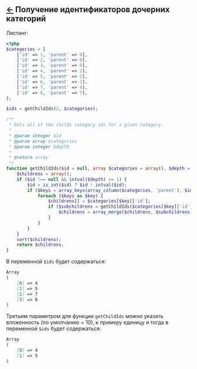 [&larr;](readme.md "Примеры") Получение идентификаторов дочерних категорий
--------------------------------------------------------------------------

Листинг:

```php
<?php
$categories = [
    ['id' => 1, 'parent' => 0],
    ['id' => 2, 'parent' => 0],
    ['id' => 3, 'parent' => 0],
    ['id' => 4, 'parent' => 2],
    ['id' => 5, 'parent' => 2],
    ['id' => 6, 'parent' => 1],
    ['id' => 7, 'parent' => 4],
    ['id' => 8, 'parent' => 7],
];

$ids = getChildIds(2, $categories);

/**
 * Gets all of the childs category ids for a given category.
 *
 * @param integer $id
 * @param array $categories
 * @param integer $depth
 *
 * @return array
 */
function getChildIds($id = null, array $categories = array(), $depth = 10) {
    $childrens = array();
    if ($id !== null && intval($depth) >= 1) {
        $id = is_int($id) ? $id : intval($id);
        if ($keys = array_keys(array_column($categories, 'parent'), $id)) {
            foreach ($keys as $key) {
                $childrens[] = $categories[$key]['id'];
                if ($subchildrens = getChildIds($categories[$key]['id'], $categories, $depth - 1)) {
                    $childrens = array_merge($childrens, $subchildrens);
                }
            }
        }
    }
    sort($childrens);
    return $childrens;
}
```

В переменной `$ids` будет содержаться:

```markdown
Array
(
    [0] => 4
    [1] => 5
    [2] => 7
    [3] => 8
)
```

Третьим параметром для функции `getChildIds` можно указать вложенность (по умолчанию = 10), к примеру единицу и тогда в переменной `$ids` будет содержаться:

```markdown
Array
(
    [0] => 4
    [1] => 5
)
```